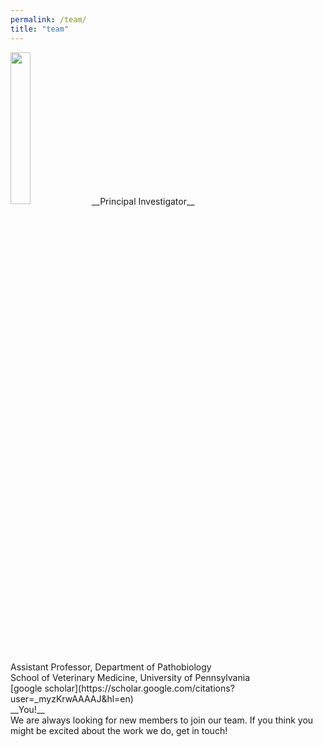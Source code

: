 ```yaml
---
permalink: /team/
title: "team"
---
```

<left>
<img src="./assets/images/Louise-Moncla-headshot.png" width="25%">
</left>
__Principal Investigator__<br/>
Assistant Professor, Department of Pathobiology<br/>
School of Veterinary Medicine, University of Pennsylvania<br/>
[google scholar](https://scholar.google.com/citations?user=_myzKrwAAAAJ&hl=en)

<center>
<img src="">
</center>
__You!__<br/>
We are always looking for new members to join our team. If you think you might be excited about the work we do, get in touch! 
